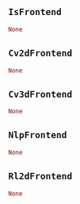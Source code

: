 ## `IsFrontend`

```rust
None
```

## `Cv2dFrontend`

```rust
None
```

## `Cv3dFrontend`

```rust
None
```

## `NlpFrontend`

```rust
None
```

## `Rl2dFrontend`

```rust
None
```
